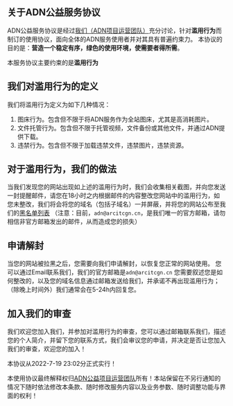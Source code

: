 
## 关于ADN公益服务协议 ##

ADN公益服务协议是经过[我们（ADN项目运营团队）][1]充分讨论，针对**滥用行为**而制订的使用协议，面向全体的ADN服务使用者并对其具有普遍约束力。
本协议的目的是：**营造一个稳定有序，绿色的使用环境，使需要者得所需**。

本服务协议主要约束的是**滥用行为**

## 我们对滥用行为的定义 ##

我们将滥用行为定义为如下几种情况：

 1. 图床行为。包含但不限于将ADN服务作为全站图床，尤其是高消耗图片。
 2. 文件托管行为。包含但不限于托管视频，文件备份或其他文件，并通过ADN提供下载。
 3. 违禁行为。包含但不限于加载违禁文件，违禁图片，违禁资源。

## 对于滥用行为，我们的做法 ##

当我们发现您的网站出现如上述的滥用行为时，我们会收集相关截图，并向您发送一封提醒邮件，请您在18小时之内根据邮件的内容整改您网站中的滥用行为，如您未整改，我们将会将您的域名（包括子域名）一并屏蔽，并将您的网站公布至我们的[黑名单列表][2]
（注意：目前，`adn@arcitcgn.cn`，是我们唯一的官方邮箱，请勿相信非官方邮箱发出的邮件，从而造成您的损失）

## 申请解封 ##

当您的网站被拉黑之后，您需要向我们申请解封，以恢复您正常的网站使用。
您可以通过Email联系我们，我们的官方邮箱是`adn@arcitcgn.cn`
您需要叙述您是如何整改的，以及您的域名信息通过邮箱发送给我们，并承诺不再出现滥用行为；
（除晚上时间外）我们通常会在5-24h内回复您。

## 加入我们的审查 ##

我们欢迎您加入我们，并参加对滥用行为的审查，您可以通过邮箱联系我们，描述您的个人简介，并留下您的联系方式，我们会审议您的申请，并决定是否让您加入我们的审查，欢迎您的加入！

本协议从2022-7-19  23:02分正式实行！

本使用协议最终解释权归[ADN公益项目运营团队][3]所有！本站保留在不另行通知的情况下随时依法修改本条款、随时修改服务内容以及业务参数、随时调整功能与界面的权利！


  [1]: https://github.com/afcdn
  [2]: https://github.com/afcdn/adn-blackList
  [3]: https://github.com/afcdn
